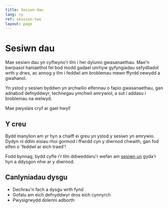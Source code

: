 ```yaml
---
title: Sesiwn dau
lang: cy
ref: session-two
layout: page
---
```


# Sesiwn dau

Mae sesiwn dau yn cyflwyno'r tîm i her dylunio gwasanaethau. Mae'n bwrpasol haniaethol fel bod modd gadael unrhyw gyfyngiadau sefydliadol wrth y drws, ac annog y tîm i feddwl am broblemau mewn ffyrdd newydd a gwahanol.

Yn ystod y sesiwn byddwn yn archwilio elfennau o fapio gwasanaethau, gan adnabod defnyddwyr, technegau ymchwil amrywiol, a sut i addasu i broblemau na welwyd.

Mae pwyslais cryf ar gael hwyl!

## Y creu

Bydd manylion am yr hyn a chaiff ei greu yn ystod y sesiwn yn amrywio. Dydyn ni ddim eisiau rhoi gormod i ffwrdd cyn y diwrnod chwaith,  gan fod elfen o 'feddwl ar eich traed'!

Fodd bynnag, bydd cyfle i'r tîm ddiweddaru'r wefan am [sesiwn un](/sesiwn-un) gyda'r hyn a ddysgon nhw ar y diwrnod.


## Canlyniadau dysgu

* Dechrau'n fach a dysgu wrth fynd
* Gofalu am eich defnyddwyr dros eich cynnyrch
*  Pwysigrwydd dolenni adborth
